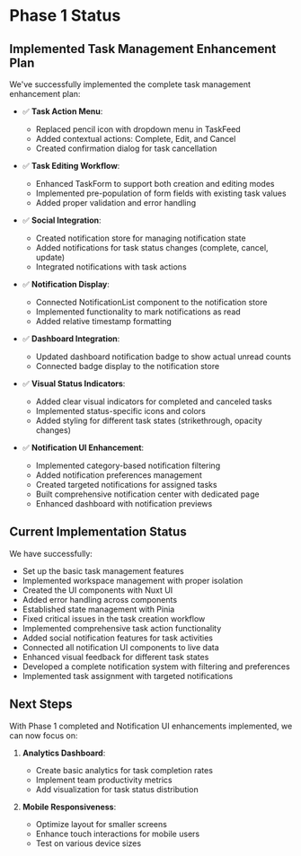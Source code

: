 # Phase 1 Status

## Implemented Task Management Enhancement Plan
We've successfully implemented the complete task management enhancement plan:

- ✅ **Task Action Menu**:
  - Replaced pencil icon with dropdown menu in TaskFeed
  - Added contextual actions: Complete, Edit, and Cancel
  - Created confirmation dialog for task cancellation

- ✅ **Task Editing Workflow**:
  - Enhanced TaskForm to support both creation and editing modes
  - Implemented pre-population of form fields with existing task values
  - Added proper validation and error handling

- ✅ **Social Integration**:
  - Created notification store for managing notification state
  - Added notifications for task status changes (complete, cancel, update)
  - Integrated notifications with task actions

- ✅ **Notification Display**:
  - Connected NotificationList component to the notification store
  - Implemented functionality to mark notifications as read
  - Added relative timestamp formatting

- ✅ **Dashboard Integration**:
  - Updated dashboard notification badge to show actual unread counts
  - Connected badge display to the notification store

- ✅ **Visual Status Indicators**:
  - Added clear visual indicators for completed and canceled tasks
  - Implemented status-specific icons and colors
  - Added styling for different task states (strikethrough, opacity changes)

- ✅ **Notification UI Enhancement**:
  - Implemented category-based notification filtering
  - Added notification preferences management
  - Created targeted notifications for assigned tasks
  - Built comprehensive notification center with dedicated page
  - Enhanced dashboard with notification previews

## Current Implementation Status
We have successfully:
- Set up the basic task management features
- Implemented workspace management with proper isolation
- Created the UI components with Nuxt UI
- Added error handling across components 
- Established state management with Pinia
- Fixed critical issues in the task creation workflow
- Implemented comprehensive task action functionality
- Added social notification features for task activities
- Connected all notification UI components to live data
- Enhanced visual feedback for different task states
- Developed a complete notification system with filtering and preferences
- Implemented task assignment with targeted notifications

## Next Steps
With Phase 1 completed and Notification UI enhancements implemented, we can now focus on:

1. **Analytics Dashboard**:
   - Create basic analytics for task completion rates
   - Implement team productivity metrics
   - Add visualization for task status distribution

2. **Mobile Responsiveness**:
   - Optimize layout for smaller screens
   - Enhance touch interactions for mobile users
   - Test on various device sizes